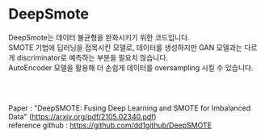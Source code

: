 # DeepSmote
DeepSmote는 데이터 불균형을 완화시키기 위한 코드입니다.  
SMOTE 기법에 딥러닝을 접목시킨 모델로, 데이터를 생성하지만 GAN 모델과는 다르게 discriminator로 예측하는 부분을 필요치 않습니다.  
AutoEncoder 모델을 활용해 더 손쉽게 데이터를 oversampling 시킬 수 있습니다.  

<br/></br>

Paper : "DeepSMOTE: Fusing Deep Learning and SMOTE for Imbalanced Data" (https://arxiv.org/pdf/2105.02340.pdf)  
reference github : https://github.com/dd1github/DeepSMOTE
